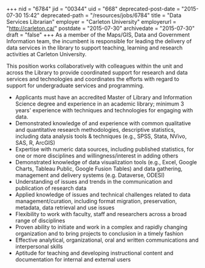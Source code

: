 +++
nid = "6784"
jid = "00344"
uid = "668"
deprecated-post-date = "2015-07-30 15:42"
deprecated-path = "/resources/jobs/6784"
title = "Data Services Librarian"
employer = "Carleton University"
employerurl = "http://carleton.ca/"
postdate = "2015-07-30"
archivedate = "2015-07-30"
draft = "false"
+++
As a member of the Maps/GIS, Data and Government Information team, the
incumbent is responsible for leading the delivery of data services in
the library to support teaching, learning and research activities at
Carleton University.

This position works collaboratively with colleagues within the unit and
across the Library to provide coordinated support for research and data
services and technologies and coordinates the efforts with regard to
support for undergraduate services and programming.
  
-   Applicants must have an accredited Master of Library and Information
    Science degree and experience in an academic library; minimum 3
    years' experience with techniques and technologies for engaging with
    data.
-   Demonstrated knowledge of and experience with common qualitative and
    quantitative research methodologies, descriptive statistics,
    including data analysis tools & techniques (e.g., SPSS, Stata,
    NVivo, SAS, R, ArcGIS)
-   Expertise with numeric data sources, including published statistics,
    for one or more disciplines and willingness/interest in adding
    others
-   Demonstrated knowledge of data visualization tools (e.g., Excel,
    Google Charts, Tableau Public, Google Fusion Tables) and data
    gathering, management and delivery systems (e.g. Dataverse, ODESI)
-   Understanding of issues and trends in the communication and
    publication of research data
-   Applied knowledge of issues and technical challenges related to data
    management/curation, including format migration, preservation,
    metadata, data retrieval and use issues
-   Flexibility to work with faculty, staff and researchers across a
    broad range of disciplines
-   Proven ability to initiate and work in a complex and rapidly
    changing organization and to bring projects to conclusion in a
    timely fashion
-   Effective analytical, organizational, oral and written
    communications and interpersonal skills
-   Aptitude for teaching and developing instructional content and
    documentation for internal and external users

